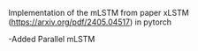 Implementation of the mLSTM from paper xLSTM (https://arxiv.org/pdf/2405.04517) in pytorch

-Added Parallel mLSTM
